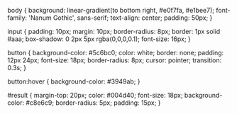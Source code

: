 body {
  background: linear-gradient(to bottom right, #e0f7fa, #e1bee7);
  font-family: 'Nanum Gothic', sans-serif;
  text-align: center;
  padding: 50px;
}

input {
  padding: 10px;
  margin: 10px;
  border-radius: 8px;
  border: 1px solid #aaa;
  box-shadow: 0 2px 5px rgba(0,0,0,0.1);
  font-size: 16px;
}

button {
  background-color: #5c6bc0;
  color: white;
  border: none;
  padding: 12px 24px;
  font-size: 18px;
  border-radius: 8px;
  cursor: pointer;
  transition: 0.3s;
}

button:hover {
  background-color: #3949ab;
}

#result {
  margin-top: 20px;
  color: #004d40;
  font-size: 18px;
  background-color: #c8e6c9;
  border-radius: 5px;
  padding: 15px;
}
